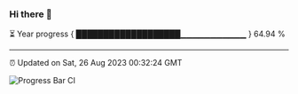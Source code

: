 ### Hi there 👋

⏳ Year progress { ███████████████████▁▁▁▁▁▁▁▁▁▁▁ } 64.94 %

---

⏰ Updated on Sat, 26 Aug 2023 00:32:24 GMT

![Progress Bar CI](https://github.com/Shyam-Makwana/GitHub-Actions-Demo/workflows/Progress%20Bar%20CI/badge.svg)
